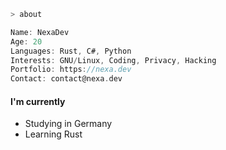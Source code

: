  ```go
 > about
 
 Name: NexaDev
 Age: 20
 Languages: Rust, C#, Python
 Interests: GNU/Linux, Coding, Privacy, Hacking
 Portfolio: https://nexa.dev
 Contact: contact@nexa.dev
 ```
 
#### I'm currently 
- Studying in Germany
- Learning Rust
